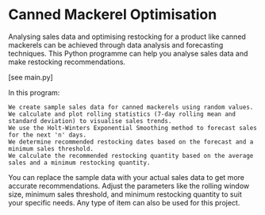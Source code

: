 # Canned Mackerel Optimisation

Analysing sales data and optimising restocking for a product like canned mackerels can be achieved through data analysis and forecasting techniques. This Python programme can help you analyse sales data and make restocking recommendations.

[see main.py]

In this program:

    We create sample sales data for canned mackerels using random values.
    We calculate and plot rolling statistics (7-day rolling mean and standard deviation) to visualise sales trends.
    We use the Holt-Winters Exponential Smoothing method to forecast sales for the next 'n' days.
    We determine recommended restocking dates based on the forecast and a minimum sales threshold.
    We calculate the recommended restocking quantity based on the average sales and a minimum restocking quantity.

You can replace the sample data with your actual sales data to get more accurate recommendations. Adjust the parameters like the rolling window size, minimum sales threshold, and minimum restocking quantity to suit your specific needs. Any type of item can also be used for this project.

